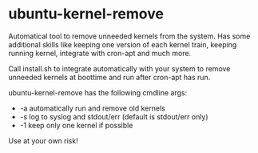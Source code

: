 # ubuntu-kernel-remove

Automatical tool to remove unneeded kernels from the system. Has some additional skills like keeping one version of each kernel train, keeping running kernel, integrate with cron-apt and much more.

Call install.sh to integrate automatically with your system to remove unneeded kernels at boottime and run after cron-apt has run.

ubuntu-kernel-remove has the following cmdline args:
* -a automatically run and remove old kernels
* -s log to syslog and stdout/err (default is stdout/err only)
* -1 keep only one kernel if possible
 
Use at your own risk!
